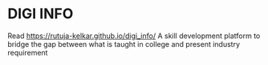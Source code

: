# DIGI INFO

Read <https://rutuja-kelkar.github.io/digi_info/>
A skill development platform to bridge the gap between what is taught in college and present industry requirement 
